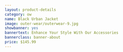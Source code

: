 ```yaml
---
layout: product-details
category: ow
name: Black Urban Jacket
image: outer-wear/outerwear-9.jpg
showbanner: yes
bannertext: Enhance Your Style With Our Accessories
bannerclass: banner-about
price: $145.99
---
```


